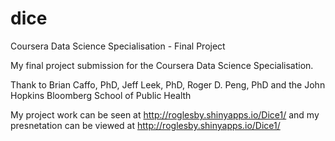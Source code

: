 # dice
Coursera Data Science Specialisation - Final Project

My final project submission for the Coursera Data Science Specialisation.

Thank to Brian Caffo, PhD, Jeff Leek, PhD, Roger D. Peng, PhD
and the John Hopkins Bloomberg School of Public Health

My project work can be seen at http://roglesby.shinyapps.io/Dice1/
and my presnetation can be viewed at http://roglesby.shinyapps.io/Dice1/

